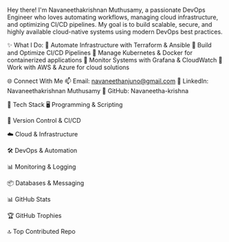 Hey there! I'm Navaneethakrishnan Muthusamy, a passionate DevOps Engineer who loves automating workflows, managing cloud infrastructure, and optimizing CI/CD pipelines. My goal is to build scalable, secure, and highly available cloud-native systems using modern DevOps best practices.

✨ What I Do:
🔹 Automate Infrastructure with Terraform & Ansible
🔹 Build and Optimize CI/CD Pipelines
🔹 Manage Kubernetes & Docker for containerized applications
🔹 Monitor Systems with Grafana & CloudWatch
🔹 Work with AWS & Azure for cloud solutions

🌐 Connect With Me
📫 Email: navaneethanjuno@gmail.com
💼 LinkedIn: Navaneethakrishnan Muthusamy
🐙 GitHub: Navaneetha-krishna

🚀 Tech Stack
🖥️ Programming & Scripting




📂 Version Control & CI/CD








☁️ Cloud & Infrastructure




🛠️ DevOps & Automation






📊 Monitoring & Logging


📦 Databases & Messaging






📊 GitHub Stats



🏆 GitHub Trophies


🔝 Top Contributed Repo
